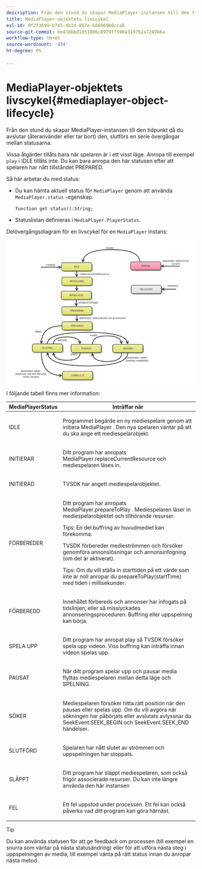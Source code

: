 ```yaml
---
description: Från den stund du skapar MediaPlayer-instansen till den tidpunkt då du avslutar (återanvänder eller tar bort) den, slutförs en serie övergångar mellan statusarna.
title: MediaPlayer-objektets livscykel
exl-id: 0f2f3699-b745-4b14-8b7e-68696960ccab
source-git-commit: be43bbbd1051886c8979ff590a3197b2a7249b6a
workflow-type: tm+mt
source-wordcount: '434'
ht-degree: 0%

---
```


# MediaPlayer-objektets livscykel{#mediaplayer-object-lifecycle}

Från den stund du skapar MediaPlayer-instansen till den tidpunkt då du avslutar (återanvänder eller tar bort) den, slutförs en serie övergångar mellan statusarna.

Vissa åtgärder tillåts bara när spelaren är i ett visst läge. Anropa till exempel `play` i IDLE tillåts inte. Du kan bara anropa den här statusen efter att spelaren har nått tillståndet PREPARED.

Så här arbetar du med status:

* Du kan hämta aktuell status för `MediaPlayer` genom att använda `MediaPlayer.status` -egenskap.

   ```
   function get status():String;
   ```

* Statuslistan definieras i `MediaPlayer.PlayerStatus`.

Delövergångsdiagram för en livscykel för en `MediaPlayer` instans:
<!--<a id="fig_1C55DE3F186F4B36AFFDCDE90379534C"></a>-->

![](assets/player-state-transitions-diagram-flash-1_2_web.png)

I följande tabell finns mer information:

<table id="table_426F0093E4214EA88CD72A7796B58DFD"> 
 <thead> 
  <tr> 
   <th colname="col1" class="entry"> <span class="codeph"> MediaPlayerStatus </span> </th> 
   <th colname="col2" class="entry"> Inträffar när </th> 
  </tr> 
 </thead>
 <tbody> 
  <tr> 
   <td colname="col1"> <span class="codeph"> IDLE </span> </td> 
   <td colname="col2"> <p> Programmet begärde en ny mediespelare genom att initiera <span class="codeph"> MediaPlayer </span>. Den nya spelaren väntar på att du ska ange ett mediespelarobjekt. </p> </td> 
  </tr> 
  <tr> 
   <td colname="col1"> <span class="codeph"> INITIERAR </span> </td> 
   <td colname="col2"> <p>Ditt program har anropats <span class="codeph"> MediaPlayer.replaceCurrentResource </span>och mediespelaren läses in. </p> </td> 
  </tr> 
  <tr> 
   <td colname="col1"> <span class="codeph"> INITIERAD </span> </td> 
   <td colname="col2"> <p>TVSDK har angett mediespelarobjektet. </p> </td> 
  </tr> 
  <tr> 
   <td colname="col1"> <span class="codeph"> FÖRBEREDER </span> </td> 
   <td colname="col2"> <p>Ditt program har anropats <span class="codeph"> MediaPlayer.prepareToPlay </span>. Mediespelaren läser in mediespelarobjektet och tillhörande resurser. </p> <p>Tips: En del buffring av huvudmediet kan förekomma. </p> <p>TVSDK förbereder medieströmmen och försöker genomföra annonslösningar och annonsinfogning (om det är aktiverat). </p> <p>Tips: Om du vill ställa in starttiden på ett värde som inte är noll anropar du <span class="codeph"> prepareToPlay(startTime) </span> med tiden i millisekunder. </p> </td> 
  </tr> 
  <tr> 
   <td colname="col1"> <span class="codeph"> FÖRBEREDD </span> </td> 
   <td colname="col2"> <p>Innehållet förbereds och annonser har infogats på tidslinjen, eller så misslyckades annonseringsproceduren. Buffring eller uppspelning kan börja. </p> </td> 
  </tr> 
  <tr> 
   <td colname="col1"> <span class="codeph"> SPELA UPP </span> </td> 
   <td colname="col2"> <p>Ditt program har anropat <span class="codeph"> play </span>så TVSDK försöker spela upp videon. Viss buffring kan inträffa innan videon spelas upp. </p> </td> 
  </tr> 
  <tr> 
   <td colname="col1"> <span class="codeph"> PAUSAT </span> </td> 
   <td colname="col2"> <p>När ditt program spelar upp och pausar media flyttas mediespelaren mellan detta läge och SPELNING. </p> </td> 
  </tr> 
  <tr> 
   <td colname="col1"> <span class="codeph"> SÖKER </span> </td> 
   <td colname="col2"> <p>Mediespelaren försöker hitta rätt position när den pausas eller spelas upp. Om du vill avgöra när sökningen har påbörjats eller avslutats avlyssnar du <span class="codeph"> SeekEvent.SEEK_BEGIN </span> och <span class="codeph"> SeekEvent.SEEK_END </span> händelser. </p> </td> 
  </tr> 
  <tr> 
   <td colname="col1"> <span class="codeph"> SLUTFÖRD </span> </td> 
   <td colname="col2"> <p>Spelaren har nått slutet av strömmen och uppspelningen har stoppats. </p> </td> 
  </tr> 
  <tr> 
   <td colname="col1"> <span class="codeph"> SLÄPPT </span> </td> 
   <td colname="col2"> <p>Ditt program har släppt mediespelaren, som också frigör associerade resurser. Du kan inte längre använda den här instansen </p> </td> 
  </tr> 
  <tr> 
   <td colname="col1"> <span class="codeph"> FEL </span> </td> 
   <td colname="col2"> <p>Ett fel uppstod under processen. Ett fel kan också påverka vad ditt program kan göra härnäst. </p> </td> 
  </tr> 
 </tbody> 
</table>

>[!TIP]
>
>Du kan använda statusen för att ge feedback om processen (till exempel en snurra som väntar på nästa statusändring) eller för att utföra nästa steg i uppspelningen av media, till exempel vänta på rätt status innan du anropar nästa metod.
